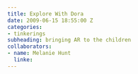 ```yaml
---
title: Explore With Dora
date: 2009-06-15 18:55:00 Z
categories:
- tinkerings
subheading: bringing AR to the children
collaborators:
- name: Melanie Hunt
  linke: 
---
```


